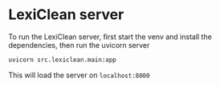 # LexiClean server

To run the LexiClean server, first start the venv and install the dependencies, then run the uvicorn server
```bash
uvicorn src.lexiclean.main:app
```

This will load the server on `localhost:8000`